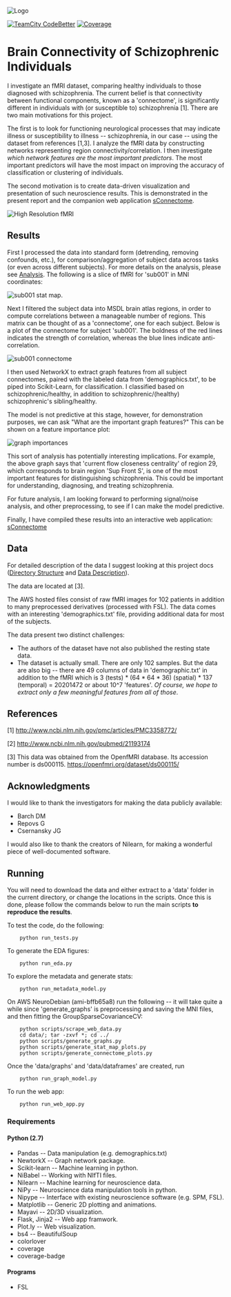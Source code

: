 ![Logo](images/logo.png)

[![TeamCity CodeBetter](https://img.shields.io/teamcity/codebetter/bt428.svg)]()
[![Coverage](https://cdn.rawgit.com/nonabelian/sConnectome/master/images/coverage-badge.svg)]()

# Brain Connectivity of Schizophrenic Individuals

I investigate an fMRI dataset, comparing healthy individuals to those
diagnosed with schizophrenia. The current belief is that connectivity between
functional components, known as a 'connectome', is significantly different in
individuals with (or susceptible to) schizophrenia [1]. There are two main
motivations for this project.

The first is to look for functioning neurological processes that may
indicate illness or susceptibility to illness -- schizophrenia, in our case
-- using the dataset from references [1,3].
I analyze the fMRI data by constructing networks representing region
connectivity/correlation. I then investigate *which network
features are the most important predictors*. The most important predictors
will have the most impact on improving the accuracy of classification or
clustering of individuals.

The second motivation is to create data-driven visualization and
presentation of such neuroscience results. This is demonstrated in the
present report and the companion web application
[sConnectome](http://ec2-54-146-103-117.compute-1.amazonaws.com:8080).

![High Resolution fMRI](images/connectome3d.png)

## Results

First I processed the data into standard form (detrending, removing confounds,
etc.), for comparison/aggregation
of subject data across tasks (or even across different subjects).
For more details on the analysis, please see [Analysis](docs/Analysis.md).
The following is a slice of fMRI for 'sub001' in MNI coordinates:

![sub001 stat map](images/models/sub001task001_stat_map.png).


Next I filtered the subject data into MSDL brain atlas regions, in order to
compute correlations between a manageable number of regions. This matrix
can be thought of as a 'connectome', one for each subject.
Below is a plot of the connectome for subject 'sub001'.
The boldness of the red lines indicates the strength
of correlation, whereas the blue lines indicate anti-correlation.

![sub001 connectome](images/models/sub001-connectome.png)

I then used NetworkX to extract graph features from all subject connectomes,
paired with the labeled data from 'demographics.txt', to be piped into
Scikit-Learn, for classification.  I classified based on schizophrenic/healthy,
in addition to schizophrenic/(healthy) schizophrenic's sibling/healthy.

The model is not predictive at this stage, however, for demonstration
purposes, we can ask "What are the important graph features?"  This can
be shown on a feature importance plot:

![graph importances](images/models/graph_importances_readme.png)

This sort of analysis has potentially interesting implications.  For example,
the above graph says that 'current flow closeness centrality' of region 29,
which corresponds to brain region 'Sup Front S', is one of the most important
features for distinguishing schizophrenia. This could be important for
understanding, diagnosing, and treating schizophrenia.

For future analysis, I am looking forward to performing signal/noise analysis,
and other preprocessing, to see if I can make the model predictive.

Finally, I have compiled these results into an interactive web application:
[sConnectome](http://ec2-54-146-103-117.compute-1.amazonaws.com:8080)

## Data

For detailed description of the data I suggest looking at this project docs
([Directory Structure](docs/Directory_Structure.md) and
[Data Description](docs/Data_Description.md)).

The data are located at [3].

The AWS hosted files consist of raw fMRI images for 102 patients in addition
to many preprocessed derivatives (processed with FSL).  The data comes with
an interesting 'demographics.txt' file, providing additional data for most of
the subjects.

The data present two distinct challenges:

* The authors of the dataset have not also published the resting state data.
* The dataset is actually small.  There are only 102 samples. But the data
  are also big -- there are 49 columns of data in 'demographic.txt' in addition
  to the fMRI which is 3 (tests) * (64 * 64 * 36) (spatial) * 137 (temporal)
  = 20201472 or about 10^7 'features'.  *Of course, we hope to extract only a
  few meaningful features from all of those*.


## References
[1] http://www.ncbi.nlm.nih.gov/pmc/articles/PMC3358772/

[2] http://www.ncbi.nlm.nih.gov/pubmed/21193174

[3] This data was obtained from the OpenfMRI database. Its accession number is ds000115. https://openfmri.org/dataset/ds000115/

## Acknowledgments
I would like to thank the investigators for making the data publicly available:

* Barch DM
* Repovs G
* Csernansky JG

I would also like to thank the creators of Nilearn, for making a wonderful
piece of well-documented software.

## Running

You will need to download the data and either extract to a 'data' folder
in the current directory, or change the locations in the scripts. Once this is
done, please follow the commands below to run the main scripts
**to reproduce the results**.

To test the code, do the following:
```
	python run_tests.py
```

To generate the EDA figures:
```
	python run_eda.py
```

To explore the metadata and generate stats:
```
	python run_metadata_model.py
```

On AWS NeuroDebian (ami-bffb65a8) run the following -- it will take quite
a while since 'generate_graphs' is preprocessing and saving the MNI files,
and then fitting the GroupSparseCovarianceCV:
```
	python scripts/scrape_web_data.py
	cd data/; tar -zxvf *; cd ../
	python scripts/generate_graphs.py
	python scripts/generate_stat_map_plots.py
	python scripts/generate_connectome_plots.py
```

Once the 'data/graphs' and 'data/dataframes' are created, run

```
	python run_graph_model.py
```

To run the web app:
```
	python run_web_app.py
```

### Requirements

#### Python (2.7)

* Pandas -- Data manipulation (e.g. demographics.txt)
* NewtorkX -- Graph network package.
* Scikit-learn -- Machine learning in python.
* NiBabel -- Working with NIfTI files.
* Nilearn -- Machine learning for neuroscience data.
* NiPy -- Neuroscience data manipulation tools in python.
* Nipype -- Interface with existing neuroscience software (e.g. SPM, FSL).
* Matplotlib -- Generic 2D plotting and animations.
* Mayavi -- 2D/3D visualization.
* Flask, Jinja2 -- Web app framwork.
* Plot.ly -- Web visualization.
* bs4 -- BeautifulSoup
* colorlover
* coverage
* coverage-badge

#### Programs

* FSL
